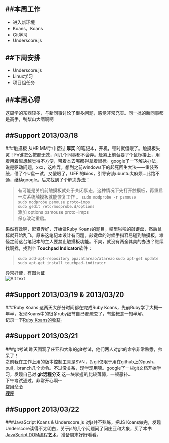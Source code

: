 ##本周工作
---
- 进入新环境
- Koans，Koans
- Git学习
- Underscore.js

##下周安排
---
- Underscore.js
- Linux学习
- 项目组任务

##本周心得
---
这周学的东西较多，与新同事讨论了很多问题，感觉非常充实。同一批的新同事都是高手，鸭梨山大啊啊啊

##Support 2013/03/18
---
###触摸板
从HR MM手中接过 **厚实** 的笔记本，开机，顿时就傻眼了。触摸板失灵！Fn键怎么按都无效，问几个同事都不会弄。赶紧上前台要了个鼠标接上，用着用着越想越觉得不方便，带着本去哪都得拿着鼠标。google了一下解决办法，说是驱动问题，xxx，这咋弄，想到之前windows下的起死回生大法——重装系统，借了个U盘一试，又傻眼了，UEFI的bios，引导安装ubuntu太麻烦...此路不通，继续google。后来找到了个解决办法：
> 有可能是关机前触摸板就处于关闭状态，这种情况下先打开触摸板，再重启一次系统触摸板就能恢复工作 。 
`sudo modprobe -r psmouse`  
`sudo modprobe psmouse proto=imps`  
`sudo gedit /etc/modprobe.d/options`  
添加 options psmouse proto=imps  
保存改动重启。

果然有效啊，赶紧弄好，开始做Ruby Koans的题目，噼里啪啦的敲键盘，然后鼠标就开始乱飞，原来这笔记本设计有问题，敲键盘的时候手指容易碰到触摸板，难怪之前这台笔记本的主人要禁止触摸板功能。不爽，就没有两全其美的办法？继续找啊找，找到个 **Touchpad Indicator**软件：
> `sudo add-apt-repository ppa:atareao/atareao` 
`sudo apt-get update`  
`sudo apt-get install touchpad-indicator `

异常好使，有图为证  
![Alt text](https://github.com/NaixSpirit/wiki/blob/master/touchpad-indicator.jpg)

##Support 2013/03/19 & 2013/03/20
---
###Ruby Koans
这两天大部分时间都在完成Ruby Koans，先前Ruby学了大概一年半，发现Koans中的很多ruby细节自己都疏忽了，有些概念一知半解。  
记录一下[Ruby Koans的收获](https://github.com/NaixSpirit/wiki/blob/master/ruby-koans.md)。


##Support 2013/03/21
---
###git考试
昨天围观了庄亚和大象的git考试，他们两人对git的命令非常熟悉，帅呆了！  
之前我在工作上用的版本控制工具是SVN，对git仅限于用在github上的push，pull，branch几个命令。不过没关系，现学现用嘛。google了一些git文档开始学习，发现自己对 **git远程分支** 这一块掌握的比较薄弱，一顿恶补...  
下午考试通过，非常开心啊～     
[常用命令](https://github.com/NaixSpirit/wiki/blob/master/git.md)  
[裸库](https://github.com/NaixSpirit/wiki/blob/master/git-init-bare.md)

##Support 2013/03/22
---
###JavaScript Koans & Underscore.js
对js并不熟练，把JS Koans做完，发现Underscore读得不太明白，关于js的几个问题问了问庄亚和大象，买了本书[JavaScript DOM编程艺术](http://book.douban.com/subject/1921890/)，准备周末好好看看。

